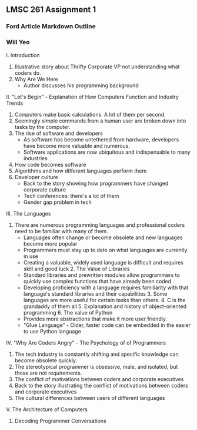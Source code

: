 ## LMSC 261 Assignment 1
### Ford Article Markdown Outline
### Will Yeo  

I. Introduction
 1. Illustrative story about Thrifty Corporate VP not understanding what coders do.  
 2. Why Are We Here
     - Author discusses his programming background

II. "Let's Begin" - Explanation of How Computers Function and Industry Trends  
 1. Computers make basic calculations. A lot of them per second.
 2. Seemingly simple commands from a human user are broken down into tasks by the computer.
 3. The rise of software and developers
     - As software has become untethered from hardware, developers have become more valuable and numerous.
     - Software applications are now ubiquitous and indispensable to many industries
 4. How code becomes software
 5. Algorithms and how different languages perform them
 6. Developer culture
    - Back to the story showing how programmers have changed corporate culture
    - Tech conferences: there's a lot of them
    - Gender gap problem in tech

  III. The Languages
   1. There are numerous programming languages and professional coders need to be familiar with many of them.
       - Languages often change or become obsolete and new languages become more popular
       - Programmers must stay up to date on what languages are currently in use
       - Creating a valuable, widely used language is difficult and requires skill and good luck
    2. The Value of Libraries
        - Standard libraries and prewritten modules allow programmers to quickly use complex functions that have already been coded
        - Developing proficiency with a language requires familiarity with that language's standard libraries and their capabilities
    3. Some languages are more useful for certain tasks than others.
    4. C is the grandaddy of them all
    5. Explanation and history of object-oriented programming
    6. The value of Python
        - Provides more abstractions that make it more user friendly.
        - "Glue Language" - Older, faster code can be embedded in the easier to use Python language

  IV. "Why Are Coders Angry" - The Psychology of of Programmers  
   1. The tech industry is constantly shifting and specific knowledge can become obsolete quickly.
   2. The stereotypical programmer is obsessive, male, and isolated, but those are not requirements.
   3. The conflict of motivations between coders and corporate executives
   4. Back to the story illustrating the conflict of motivations between coders and corporate executives
   5. The cultural differences between users of different languages   

V. The Architecture of Computers  
 1. Decoding Programmer Conversations   
